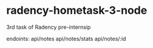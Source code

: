 # radency-hometask-3-node
3rd task of Radency pre-internsip

endoints: 
api/notes
api/notes/stats
api/notes/:id
